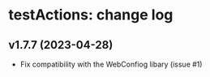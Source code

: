 testActions: change log
=======================

v1.7.7 (2023-04-28)
------

* Fix compatibility with the WebConfiog libary (issue #1)